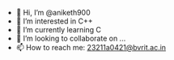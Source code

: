 - 👋 Hi, I’m @aniketh900
- 👀 I’m interested in C++
- 🌱 I’m currently learning C
- 💞️ I’m looking to collaborate on ...
- 📫 How to reach me: 23211a0421@bvrit.ac.in

<!---
aniketh900/aniketh900 is a ✨ special ✨ repository because its `README.md` (this file) appears on your GitHub profile.
You can click the Preview link to take a look at your changes.
--->
